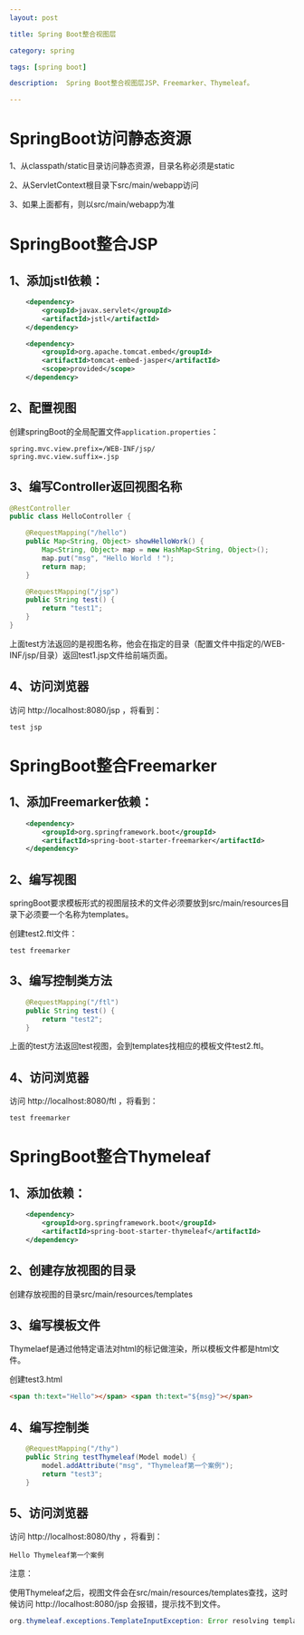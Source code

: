 ```yaml
---
layout: post

title: Spring Boot整合视图层

category: spring

tags: [spring boot]

description:  Spring Boot整合视图层JSP、Freemarker、Thymeleaf。

---
```


# SpringBoot访问静态资源

1、从classpath/static目录访问静态资源，目录名称必须是static

2、从ServletContext根目录下src/main/webapp访问

3、如果上面都有，则以src/main/webapp为准

# SpringBoot整合JSP

## 1、添加jstl依赖：

```xml
    <dependency>
        <groupId>javax.servlet</groupId>
        <artifactId>jstl</artifactId>
    </dependency>

    <dependency>
        <groupId>org.apache.tomcat.embed</groupId>
        <artifactId>tomcat-embed-jasper</artifactId>
        <scope>provided</scope>
    </dependency>
```

## 2、配置视图

创建springBoot的全局配置文件`application.properties`：

```properties
spring.mvc.view.prefix=/WEB-INF/jsp/
spring.mvc.view.suffix=.jsp
```

## 3、编写Controller返回视图名称

```java
@RestController
public class HelloController {

    @RequestMapping("/hello")
    public Map<String, Object> showHelloWork() {
        Map<String, Object> map = new HashMap<String, Object>();
        map.put("msg", "Hello World ！");
        return map;
    }

    @RequestMapping("/jsp")
    public String test() {
        return "test1";
    }
}
```

上面test方法返回的是视图名称，他会在指定的目录（配置文件中指定的/WEB-INF/jsp/目录）返回test1.jsp文件给前端页面。

## 4、访问浏览器

访问 http://localhost:8080/jsp ，将看到：

```
test jsp
```

# SpringBoot整合Freemarker

## 1、添加Freemarker依赖：

```xml
    <dependency>
        <groupId>org.springframework.boot</groupId>
        <artifactId>spring-boot-starter-freemarker</artifactId>
    </dependency>
```

## 2、编写视图

springBoot要求模板形式的视图层技术的文件必须要放到src/main/resources目录下必须要一个名称为templates。

创建test2.ftl文件：

```
test freemarker
```

## 3、编写控制类方法

```java
    @RequestMapping("/ftl")
    public String test() {
        return "test2";
    }
```

上面的test方法返回test视图，会到templates找相应的模板文件test2.ftl。

## 4、访问浏览器

访问 http://localhost:8080/ftl ，将看到：

```
test freemarker
```

# SpringBoot整合Thymeleaf

## 1、添加依赖：

```xml
    <dependency>
        <groupId>org.springframework.boot</groupId>
        <artifactId>spring-boot-starter-thymeleaf</artifactId>
    </dependency>
```

## 2、创建存放视图的目录

创建存放视图的目录src/main/resources/templates

## 3、编写模板文件

Thymelaef是通过他特定语法对html的标记做渲染，所以模板文件都是html文件。

创建test3.html

```html
<span th:text="Hello"></span> <span th:text="${msg}"></span>
```

## 4、编写控制类

```java
    @RequestMapping("/thy")
    public String testThymeleaf(Model model) {
        model.addAttribute("msg", "Thymeleaf第一个案例");
        return "test3";
    }
```

## 5、访问浏览器

访问 http://localhost:8080/thy ，将看到：

```
Hello Thymeleaf第一个案例
```

注意：

使用Thymeleaf之后，视图文件会在src/main/resources/templates查找，这时候访问 http://localhost:8080/jsp 会报错，提示找不到文件。

```java
org.thymeleaf.exceptions.TemplateInputException: Error resolving template "test1", template might not exist or might not be accessible by any of the configured Template Resolvers
```